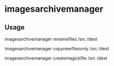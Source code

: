# imagesarchivemanager

## Usage

imagesarchivemanager renamefiles /src /dest

imagesarchivemanager copynewfilesonly /src /dest

imagesarchivemanager createmagickfile /src /dest